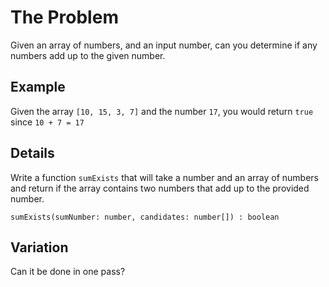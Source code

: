 # The Problem

Given an array of numbers, and an input number, can you determine if any numbers add
up to the given number.

## Example

Given the array `[10, 15, 3, 7]` and the number `17`, you would return `true` since
`10 + 7 = 17`

## Details

Write a function `sumExists` that will take a number and an array of numbers and return
if the array contains two numbers that add up to the provided number.

```typscript
sumExists(sumNumber: number, candidates: number[]) : boolean
```

## Variation

Can it be done in one pass?
